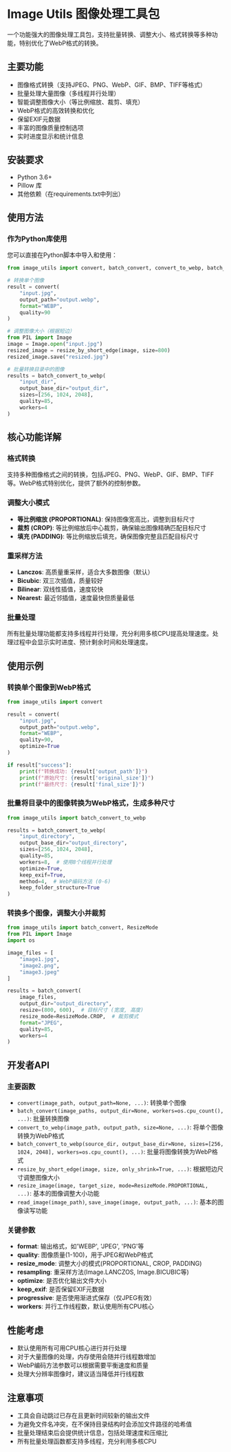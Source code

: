 # Image Utils 图像处理工具包

一个功能强大的图像处理工具包，支持批量转换、调整大小、格式转换等多种功能，特别优化了WebP格式的转换。

## 主要功能

- 图像格式转换（支持JPEG、PNG、WebP、GIF、BMP、TIFF等格式）
- 批量处理大量图像（多线程并行处理）
- 智能调整图像大小（等比例缩放、裁剪、填充）
- WebP格式的高效转换和优化
- 保留EXIF元数据
- 丰富的图像质量控制选项
- 实时进度显示和统计信息

## 安装要求

- Python 3.6+
- Pillow 库
- 其他依赖（在requirements.txt中列出）

## 使用方法

### 作为Python库使用

您可以直接在Python脚本中导入和使用：

```python
from image_utils import convert, batch_convert, convert_to_webp, batch_convert_to_webp, resize_by_short_edge

# 转换单个图像
result = convert(
    "input.jpg",
    output_path="output.webp",
    format="WEBP",
    quality=90
)

# 调整图像大小（根据短边）
from PIL import Image
image = Image.open("input.jpg")
resized_image = resize_by_short_edge(image, size=800)
resized_image.save("resized.jpg")

# 批量转换目录中的图像
results = batch_convert_to_webp(
    "input_dir",
    output_base_dir="output_dir",
    sizes=[256, 1024, 2048],
    quality=85,
    workers=4
)
```

## 核心功能详解

### 格式转换

支持多种图像格式之间的转换，包括JPEG、PNG、WebP、GIF、BMP、TIFF等。WebP格式特别优化，提供了额外的控制参数。

### 调整大小模式

- **等比例缩放 (PROPORTIONAL)**: 保持图像宽高比，调整到目标尺寸
- **裁剪 (CROP)**: 等比例缩放后中心裁剪，确保输出图像精确匹配目标尺寸
- **填充 (PADDING)**: 等比例缩放后填充，确保图像完整且匹配目标尺寸

### 重采样方法

- **Lanczos**: 高质量重采样，适合大多数图像（默认）
- **Bicubic**: 双三次插值，质量较好
- **Bilinear**: 双线性插值，速度较快
- **Nearest**: 最近邻插值，速度最快但质量最低

### 批量处理

所有批量处理功能都支持多线程并行处理，充分利用多核CPU提高处理速度。处理过程中会显示实时进度、预计剩余时间和处理速度。

## 使用示例

### 转换单个图像到WebP格式

```python
from image_utils import convert

result = convert(
    "input.jpg",
    output_path="output.webp",
    format="WEBP",
    quality=90,
    optimize=True
)

if result["success"]:
    print(f"转换成功: {result['output_path']}")
    print(f"原始尺寸: {result['original_size']}")
    print(f"最终尺寸: {result['final_size']}")
```

### 批量将目录中的图像转换为WebP格式，生成多种尺寸

```python
from image_utils import batch_convert_to_webp

results = batch_convert_to_webp(
    "input_directory",
    output_base_dir="output_directory",
    sizes=[256, 1024, 2048],
    quality=85,
    workers=8,  # 使用8个线程并行处理
    optimize=True,
    keep_exif=True,
    method=4,  # WebP编码方法 (0-6)
    keep_folder_structure=True
)
```

### 转换多个图像，调整大小并裁剪

```python
from image_utils import batch_convert, ResizeMode
from PIL import Image
import os

image_files = [
    "image1.jpg",
    "image2.png",
    "image3.jpeg"
]

results = batch_convert(
    image_files,
    output_dir="output_directory",
    resize=(800, 600),  # 目标尺寸 (宽度, 高度)
    resize_mode=ResizeMode.CROP,  # 裁剪模式
    format="JPEG",
    quality=85,
    workers=4
)
```

## 开发者API

### 主要函数

- `convert(image_path, output_path=None, ...)`: 转换单个图像
- `batch_convert(image_paths, output_dir=None, workers=os.cpu_count(), ...)`: 批量转换图像
- `convert_to_webp(image_path, output_path, size=None, ...)`: 将单个图像转换为WebP格式
- `batch_convert_to_webp(source_dir, output_base_dir=None, sizes=[256, 1024, 2048], workers=os.cpu_count(), ...)`: 批量将图像转换为WebP格式
- `resize_by_short_edge(image, size, only_shrink=True, ...)`: 根据短边尺寸调整图像大小
- `resize_image(image, target_size, mode=ResizeMode.PROPORTIONAL, ...)`: 基本的图像调整大小功能
- `read_image(image_path)`, `save_image(image, output_path, ...)`: 基本的图像读写功能

### 关键参数

- **format**: 输出格式，如'WEBP', 'JPEG', 'PNG'等
- **quality**: 图像质量(1-100)，用于JPEG和WebP格式
- **resize_mode**: 调整大小的模式(PROPORTIONAL, CROP, PADDING)
- **resampling**: 重采样方法(Image.LANCZOS, Image.BICUBIC等)
- **optimize**: 是否优化输出文件大小
- **keep_exif**: 是否保留EXIF元数据
- **progressive**: 是否使用渐进式保存（仅JPEG有效）
- **workers**: 并行工作线程数，默认使用所有CPU核心

## 性能考虑

- 默认使用所有可用CPU核心进行并行处理
- 对于大量图像的处理，内存使用会随并行线程数增加
- WebP编码方法参数可以根据需要平衡速度和质量
- 处理大分辨率图像时，建议适当降低并行线程数

## 注意事项

- 工具会自动跳过已存在且更新时间较新的输出文件
- 为避免文件名冲突，在不保持目录结构时会添加文件路径的哈希值
- 批量处理结束后会提供统计信息，包括处理速度和压缩比
- 所有批量处理函数都支持多线程，充分利用多核CPU
